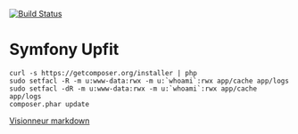 [![Build Status](https://secure.travis-ci.org/bpaulin/upfit.png?branch=master)](https://travis-ci.org/bpaulin/upfit)

Symfony Upfit
========================

    curl -s https://getcomposer.org/installer | php
    sudo setfacl -R -m u:www-data:rwx -m u:`whoami`:rwx app/cache app/logs
    sudo setfacl -dR -m u:www-data:rwx -m u:`whoami`:rwx app/cache app/logs
    composer.phar update


[Visionneur markdown](http://daringfireball.net/projects/markdown/dingus)
